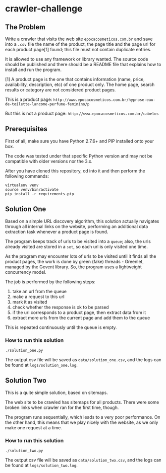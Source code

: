 # crawler-challenge

## The Problem

Write a crawler that visits the web site `epocacosmeticos.com.br` and save into
a `.csv` file the name of the product, the page title and the page url for each
product page[1] found; this file must not contain duplicate entries.

It is allowed to use any framework or library wanted. The source code should be
published and there should be a README file that explains how to install and run
the program.

[1] A product page is the one that contains information (name, price,
availability, description, etc) of one product only. The home page, search
results or category are not considered product pages.

This is a product page:
    `http://www.epocacosmeticos.com.br/hypnose-eau-de-toilette-lancome-perfume-feminino/p`

But this is not a product page:
    `http://www.epocacosmeticos.com.br/cabelos`

## Prerequisites

First of all, make sure you have Python 2.7.6+ and PIP installed onto your box.

The code was tested under that specific Python version and may not be compatible
with older versions nor the 3.x.

After you have cloned this repository, cd into it and then perform the following
commands:

    virtualenv venv
    source venv/bin/activate
    pip install -r requirements.pip


## Solution One

Based on a simple URL discovery algorithm, this solution actually navigates
through all internal links on the website, performing an additional data
extraction task whenever a product page is found. 

The program keeps track of urls to be visited into a `queue`; also, the urls
already visited are stored in a `set`, so each url is only visited one time.

As the program may encounter lots of urls to be visited until it finds all the
product pages, the work is done by green (fake) threads - Greenlet, managed by
the Gevent library. So, the program uses a lightweight concurrency model.

The job is performed by the following steps:
1. take an url from the queue
2. make a request to this url
3. mark it as visited
4. check whether the response is ok to be parsed
5. if the url corresponds to a product page, then extract data from it
6. extract more urls from the current page and add them to the queue

This is repeated continuously until the queue is empty.


### How to run this solution

    ./solution_one.py 

The output csv file will be saved as `data/solution_one.csv`, and the logs can
be found at `logs/solution_one.log`.


## Solution Two

This is a quite simple solution, based on sitemaps.

The web site to be crawled has sitemaps for all products. There were some broken
links when crawler ran for the first time, though.

The program runs sequentially, which leads to a very poor performance. On the
other hand, this means that we play nicely with the website, as we only make one
request at a time.

### How to run this solution

    ./solution_two.py 

The output csv file will be saved as `data/solution_two.csv`, and the logs can
be found at `logs/solution_two.log`.
